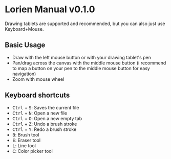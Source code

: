 # Lorien Manual v0.1.0

Drawing tablets are supported and recommended, but you can also just use Keyboard+Mouse. 

## Basic Usage
- Draw with the left mouse button or with your drawing tablet's pen
- Pan/drag across the canvas with the middle mouse button (i recommend to map a button on your pen to the middle mouse button for easy navigation)
- Zoom with mouse wheel

## Keyboard shortcuts
- <kbd>Ctrl</kbd> + <kbd>S</kbd>: Saves the current file
- <kbd>Ctrl</kbd> + <kbd>N</kbd>: Open a new file
- <kbd>Ctrl</kbd> + <kbd>O</kbd>: Open a new empty tab
- <kbd>Ctrl</kbd> + <kbd>Z</kbd>: Undo a brush stroke
- <kbd>Ctrl</kbd> + <kbd>Y</kbd>: Redo a brush stroke
- <kbd>B</kbd>: Brush tool
- <kbd>E</kbd>: Eraser tool
- <kbd>L</kbd>: Line tool
- <kbd>C</kbd>: Color picker tool